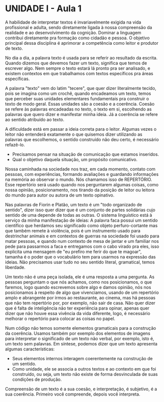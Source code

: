 # UNIDADE I - Aula 1

A habilidade de interpretar textos é invariavelmente exigida na vida profissional e adulta, sendo diretamente ligada à nossa compreensão da realidade e ao desenvolvimento da cognição. Dominar a linguagem contribui diretamente pra formação como cidadão e pessoa. O objetivo principal dessa disciplina é aprimorar a competência como leitor e produtor de texto.

No dia a dia, a palavra texto é usada para se referir ao resultado da escrita. Quando dizemos que devemos fazer um texto, significa que temos de escrever algo. Nem sempre o texto estará lá pronto pra ser analisado, e existem contextos em que trabalhamos com textos específicos pra áreas específicas.

A palavra "texto" vem do latim "tecere", que quer dizer literalmente tecido, pois se imagina como um crochê, quando encadeamos um texto, temos que perceber suas unidades elementares fundamentais pra construir o texto de modo geral. Essas unidades são a coesão e a coerência. Coesão se refere às palavras encadeadas no texto, o texto em si, escolhendo as palavras que quero dizer e manifestar minha ideia. Já a coerência se refere ao sentido atribuído ao texto.

A dificuldade está em passar a ideia correta para o leitor. Algumas vezes o leitor não entenderá exatamente o que quisemos dizer utilizando as palavras que escolhemos, o sentido construído não deu certo, é necessário refazê-lo.

- Precisamos pensar na situação de comunicação que estamos inseridos.
- Qual o objetivo daquela situação, um propósito comunicativo.

Nossa caminhada na sociedade nos traz, em cada momento, contato com pessoas, com experiências, formando avaliações e guardando informações na memória ao observar o mundo. Nós chamamos isso de REPERTÓRIO. Esse repertório será usado quando nos perguntarem algumas coisas, como nossa opinião, posicionamento, nos tirando da posição de leitor ou leitora do mundo para autor ou autora de um texto opinativo.

Nas palavras de Fiorin e Platão, um texto é um "todo organizado de sentido", dizer isso quer dizer que é um conjunto de partes solidárias cujo sentido de uma depende de todas as outras. O sistema linguístico está à serviço da minha manifestação de ideias: A palavra faca possui um sentido científico que herdamos seu significado como objeto perfuro-cortante mas que também remete à violência, pois é um instrumento usado para destrinchar animais e em contextos de guerras na sociedade foi usado para matar pessoas, e quando num contexto de mesa de jantar e um familiar nos pede para passarmos a faca e entregamos com o cabo virado pra eles, isso explicita uma mensagem de "eu prefiro me ferir do que te magoar", tamanha é o poder que o vocabulário tem para usarmos na expressão das ideias. Não precisamos usar tudo no seu sentido literal, gramatical, temos liberdade.

Um texto não é uma peça isolada, ele é uma resposta a uma pergunta. As pessoas perguntam o que nós achamos, como nos posicionamos, o que faremos, logo quando escrevemos sobre algo e damos opinião, nós nos posicionamos à respeito de algo que vivenciamos, usando de um repertório amplo e abrangente por irmos ao restaurante, ao cinema, mas há pessoas que não tem repertório por, por exemplo, não sair de casa. Não quer dizer que é falta de inteligência não ter experiência para opinar, apenas quer dizer que não houve essa vivência da vida diferente, logo, é necessário melhorar o repertório para colocar as coisas no papel.

Num código não temos somente elementos gramaticais para a construção da coerência. Usamos também por exemplo dos elementos de imagens para interpretar o significado de um texto não verbal, por exemplo, isto é, um texto sem palavras. Em síntese, podemos dizer que um texto apresenta algumas características:

- Seus elementos internos interagem coerentemente na construção de um sentido.
- Como unidade, ele se associa a outros textos e ao contexto em que foi construído, ou seja, um texto não existe de forma desvinculada de suas condições de produção.

Compreensão de um texto é a sua coesão, e interpretação, é subjetivo, é a sua coerência. Primeiro você compreende, depois você interpreta.
